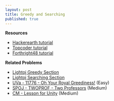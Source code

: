 ```yaml
---
layout: post
title: Greedy and Searching
published: true
---
```


**Resources**
* [Hackerearth tutorial](https://www.hackerearth.com/practice/algorithms/greedy/basics-of-greedy-algorithms/tutorial/)
* [Topcoder tutorial](https://www.topcoder.com/community/competitive-programming/tutorials/greedy-is-good/)
* [Forthright48 tutorial](https://forthright48-web.herokuapp.com/cpps/notes/intervalScheduling.md)

**Related Problems**
* [Lightoj Greedy Section](http://lightoj.com/volume_problemcategory.php?user_id=2022&category=Greedy)
* [Lightoj Searching Section](http://lightoj.com/volume_problemcategory.php?user_id=2022&main_category=Advanced%20Search%20Techniques)
* [UVa - 11776 - Oh Your Royal Greediness!](https://onlinejudge.org/external/117/11776.pdf) (Easy)
* [SPOJ - TWOPROF - Two Professors](https://www.spoj.com/problems/TWOPROF/) (Medium)
* [CM - Lesson for Unity](https://algo.codemarshal.org/contests/subiupc-2015/problems/B) (Medium)
